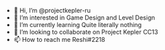 - 👋 Hi, I’m @projectkepler-ru
- 👀 I’m interested in Game Design and Level Design
- 🌱 I’m currently learning Quite literally nothing
- 💞️ I’m looking to collaborate on Project Kepler CC13
- 📫 How to reach me Reshi#2218

<!---
projectkepler-ru/projectkepler-ru is a ✨ special ✨ repository because its `README.md` (this file) appears on your GitHub profile.
You can click the Preview link to take a look at your changes.
--->
